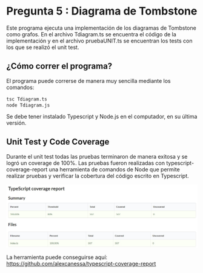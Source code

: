 # Pregunta 5 : Diagrama de Tombstone

Este programa ejecuta una implementación de los diagramas de Tombstone como grafos. En el archivo Tdiagram.ts se encuentra el código de la implementación y en el archivo pruebaUNIT.ts se encuentran los tests con los que se realizó el unit test.

## ¿Cómo correr el programa?
El programa puede correrse de manera muy sencilla mediante los comandos:

    tsc Tdiagram.ts
    node Tdiagram.js
    
Se debe tener instalado Typescript y Node.js en el computador, en su última versión.

## Unit Test y Code Coverage
Durante el unit test todas las pruebas terminaron de manera exitosa y se logró un coverage de 100%. Las pruebas fueron realizadas con typescript-coverage-report una herramienta de comandos de Node que permite realizar pruebas y verificar la cobertura del código escrito en Typescript.


<img src="coverage.jpg" alt="tests"/>

La herramienta puede conseguirse aquí: https://github.com/alexcanessa/typescript-coverage-report
